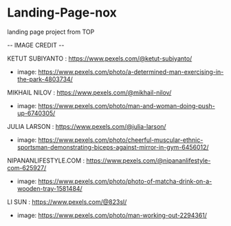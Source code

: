 # Landing-Page-nox
landing page project from TOP

-- IMAGE CREDIT --

KETUT SUBIYANTO : https://www.pexels.com/@ketut-subiyanto/
- image: https://www.pexels.com/photo/a-determined-man-exercising-in-the-park-4803734/

MIKHAIL NILOV : https://www.pexels.com/@mikhail-nilov/
- image: https://www.pexels.com/photo/man-and-woman-doing-push-up-6740305/

JULIA LARSON : https://www.pexels.com/@julia-larson/
- image: https://www.pexels.com/photo/cheerful-muscular-ethnic-sportsman-demonstrating-biceps-against-mirror-in-gym-6456012/

NIPANANLIFESTYLE.COM : https://www.pexels.com/@nipananlifestyle-com-625927/
- image: https://www.pexels.com/photo/photo-of-matcha-drink-on-a-wooden-tray-1581484/

LI SUN : https://www.pexels.com/@823sl/
- image: https://www.pexels.com/photo/man-working-out-2294361/